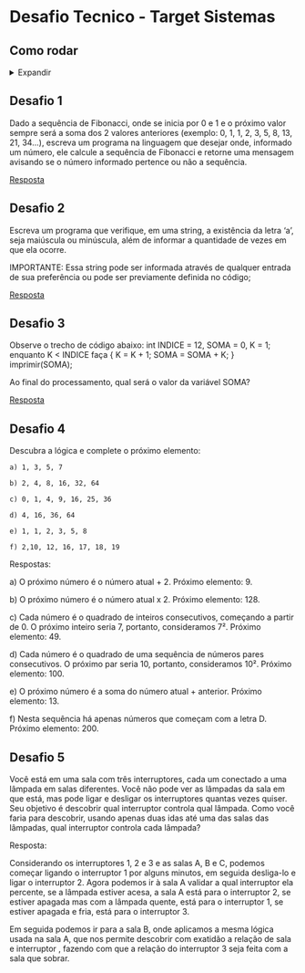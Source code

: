 # Desafio Tecnico - Target Sistemas

## Como rodar
<details><summary>Expandir</summary>


### Pré-requisitos

- Java 17

### Rodando

Entre no diretório raiz do projeto e execute:

    ./mvnw spring-boot:run

Exemplo: 
    
    git clone https://github.com/mtpontes/desafio-target-sistemas.git
    
    desafio-target-ribeirao_preto

    ./mvnw spring-boot:run
</details>

## Desafio 1
Dado a sequência de Fibonacci, onde se inicia por 0 e 1 e o próximo valor sempre será a soma dos 2 valores anteriores (exemplo: 0, 1, 1, 2, 3, 5, 8, 13, 21, 34...), escreva um programa na linguagem que desejar onde, informado um número, ele calcule a sequência de Fibonacci e retorne uma mensagem avisando se o número informado pertence ou não a sequência.

[Resposta](https://github.com/mtpontes/desafio-target-ribeirao_preto/blob/main/src/main/java/desafio/target/algoritmos/algoritmos/FibonacciAlgoritmoImpl.java)

## Desafio 2
Escreva um programa que verifique, em uma string, a existência da letra ‘a’, seja maiúscula ou minúscula, além de informar a quantidade de vezes em que ela ocorre.

IMPORTANTE: Essa string pode ser informada através de qualquer entrada de sua preferência ou pode ser previamente definida no código;

[Resposta](https://github.com/mtpontes/desafio-target-ribeirao_preto/blob/main/src/main/java/desafio/target/algoritmos/algoritmos/OcorrenciasLetraAAlgoritmoImpl.java)


## Desafio 3
Observe o trecho de código abaixo: int INDICE = 12, SOMA = 0, K = 1; enquanto K < INDICE faça { K = K + 1; SOMA = SOMA + K; } imprimir(SOMA);

Ao final do processamento, qual será o valor da variável SOMA?

[Resposta](https://github.com/mtpontes/desafio-target-ribeirao_preto/blob/main/src/main/java/desafio/target/algoritmos/algoritmos/SomaAlgoritmo.java)

## Desafio 4
Descubra a lógica e complete o próximo elemento:

    a) 1, 3, 5, 7

    b) 2, 4, 8, 16, 32, 64

    c) 0, 1, 4, 9, 16, 25, 36

    d) 4, 16, 36, 64

    e) 1, 1, 2, 3, 5, 8

    f) 2,10, 12, 16, 17, 18, 19


Respostas:

a) O próximo número é o número atual + 2. Próximo elemento: 9.

b) O próximo número é o número atual x 2. Próximo elemento: 128.

c) Cada número é o quadrado de inteiros consecutivos, começando a partir de 0. O próximo inteiro seria 7, portanto, consideramos 7². Próximo elemento: 49.

d) Cada número é o quadrado de uma sequência de números pares consecutivos. O próximo par seria 10, portanto, consideramos 10². Próximo elemento: 100.

e) O próximo número é a soma do número atual + anterior. Próximo elemento: 13.

f) Nesta sequência há apenas números que começam com a letra D. Próximo elemento: 200.


## Desafio 5
Você está em uma sala com três interruptores, cada um conectado a uma lâmpada em salas diferentes. Você não pode ver as lâmpadas da sala em que está, mas pode ligar e desligar os interruptores quantas vezes quiser. Seu objetivo é descobrir qual interruptor controla qual lâmpada. Como você faria para descobrir, usando apenas duas idas até uma das salas das lâmpadas, qual interruptor controla cada lâmpada?

Resposta:

Considerando os interruptores 1, 2 e 3 e as salas A, B e C, podemos começar ligando o interruptor 1 por alguns minutos, em seguida desliga-lo e ligar o interruptor 2. Agora podemos ir à sala A validar a qual interruptor ela percente, se a lâmpada estiver acesa, a sala A está para o interruptor 2, se estiver apagada mas com a lâmpada quente, está para o interruptor 1, se estiver apagada e fria, está para o interruptor 3.

Em seguida podemos ir para a sala B, onde aplicamos a mesma lógica usada na sala A, que nos permite descobrir com exatidão a relação de sala e interruptor , fazendo com que a relação do interruptor 3 seja feita com a sala que sobrar.